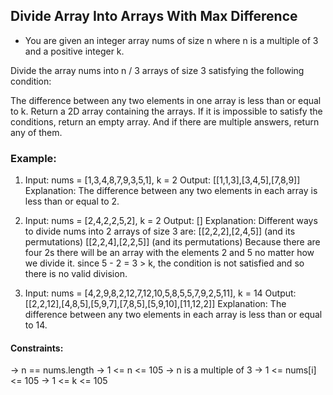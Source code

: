 ## Divide Array Into Arrays With Max Difference

* You are given an integer array nums of size n where n is a multiple of 3 and a positive integer k.

Divide the array nums into n / 3 arrays of size 3 satisfying the following condition:

The difference between any two elements in one array is less than or equal to k.
Return a 2D array containing the arrays. If it is impossible to satisfy the conditions, return an empty array. And if there are multiple answers, return any of them.

 

### Example:

1. Input: nums = [1,3,4,8,7,9,3,5,1], k = 2
   Output: [[1,1,3],[3,4,5],[7,8,9]]
   Explanation: The difference between any two elements in each array is less than or equal to 2.

2. Input: nums = [2,4,2,2,5,2], k = 2
   Output: []
   Explanation: Different ways to divide nums into 2 arrays of size 3 are:
   [[2,2,2],[2,4,5]] (and its permutations)
   [[2,2,4],[2,2,5]] (and its permutations)
   Because there are four 2s there will be an array with the elements 2 and 5 no matter how we divide it. since 5 - 2 = 3 > k, the condition is not satisfied and so there is no valid division.

3. Input: nums = [4,2,9,8,2,12,7,12,10,5,8,5,5,7,9,2,5,11], k = 14
   Output: [[2,2,12],[4,8,5],[5,9,7],[7,8,5],[5,9,10],[11,12,2]]
   Explanation: The difference between any two elements in each array is less than or equal to 14.

#### Constraints:

 -> n == nums.length
 -> 1 <= n <= 105
 -> n is a multiple of 3
 -> 1 <= nums[i] <= 105
 -> 1 <= k <= 105